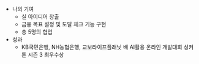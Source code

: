 - 나의 기여
  - 실 아이디어 창출
  - 금융 목표 설정 및 도달 체크 기능 구현
  - 총 5명의 협업
- 성과
  - KB국민은행, NH농협은행, 교보라이프플래닛 배 AI활용 온라인 개발대회 싱커톤 시즌 3 최우수상